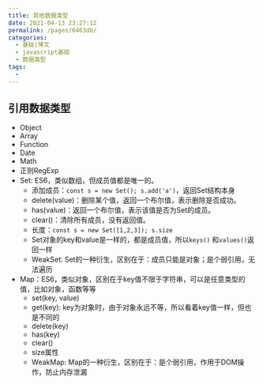 ```yaml
---
title: 其他数据类型
date: 2021-04-13 23:27:12
permalink: /pages/6463db/
categories:
  - 基础|博文
  - javascript基础
  - 数据类型
tags:
  -
---
```


## 引用数据类型
+ Object
+ Array
+ Function
+ Date
+ Math
+ 正则RegExp
+ Set: ES6，类似数组，但成员值都是唯一的。
  + 添加成员：`const s = new Set(); s.add('a')`，返回Set结构本身
  + delete(value)：删除某个值，返回一个布尔值，表示删除是否成功。
  + has(value)：返回一个布尔值，表示该值是否为Set的成员。
  + clear()：清除所有成员，没有返回值。
  + 长度：`const s = new Set([1,2,3]); s.size`
  + Set对象的key和value是一样的，都是成员值，所以`keys()` 和`values()`返回一样
  + WeakSet: Set的一种衍生，区别在于：成员只能是对象；是个弱引用，无法遍历
+ Map：ES6，类似对象，区别在于key值不限于字符串，可以是任意类型的值，比如对象，函数等等
  + set(key, value)
  + get(key): key为对象时，由于对象永远不等，所以看着key值一样，但也是不同的
  + delete(key)
  + has(key)
  + clear()
  + size属性
  + WeakMap: Map的一种衍生，区别在于：是个弱引用，作用于DOM操作，防止内存泄漏